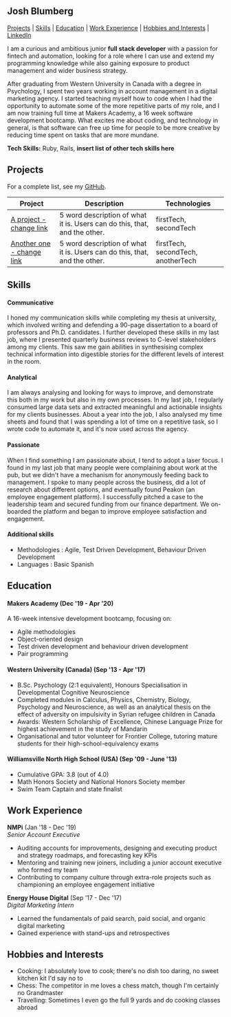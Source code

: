 ## Josh Blumberg

[Projects](#projects) | [Skills](#skills) | [Education](#education) | [Work Experience](#work-experience) | [Hobbies and Interests](#hobbies-and-interests) | [LinkedIn](https://www.linkedin.com/in/josh-blumberg/)

I am a curious and ambitious junior **full stack developer** with a passion for fintech and automation, looking for a role where I can use and extend my programming knowledge while also gaining exposure to product management and wider business strategy.

After graduating from Western University in Canada with a degree in Psychology, I spent two years working in account management in a digital marketing agency. I started teaching myself how to code when I had the opportunity to automate some of the more repetitive parts of my role, and I am now training full time at Makers Academy, a 16 week software development bootcamp. What excites me about coding, and technology in general, is that software can free up time for people to be more creative by reducing time spent on tasks that are more mundane.

**Tech Skills:** Ruby, Rails, **insert list of other tech skills here**

## Projects

For a complete list, see my [GitHub](https://github.com/jlblumberg?tab=repositories).

| Project   | Description | Technologies |
|---        |---          |---           |
| [A project - change link](https://www.github.com/uxbuddy/uxbuddy) | 5 word description of what it is. Users can do this, that, and the other. | firstTech, secondTech |
|[Another one - change link](https://www.github.com/lsewilson/atomodoro)| 5 word description of what it is. Users can do this, that, and the other. | firstTech, secondTech, anotherTech |

## Skills

#### Communicative

I honed my communication skills while completing my thesis at university, which involved writing and defending a 90-page dissertation to a board of professors and Ph.D. candidates. I further developed these skills in my last job, where I presented quarterly business reviews to C-level stakeholders among my clients. This saw me gain abilities in synthesising complex technical information into digestible stories for the different levels of interest in the room.

#### Analytical

I am always analysing and looking for ways to improve, and demonstrate this both in my work but also in my own processes. In my last job, I regularly consumed large data sets and extracted meaningful and actionable insights for my clients businesses. About a year into the job, I also analysed my time sheets and found that I was spending a lot of time on a repetitive task, so I wrote code to automate it, and it's now used across the agency. 

#### Passionate

When I find something I am passionate about, I tend to adopt a laser focus. I found in my last job that many people were complaining about work at the pub, but we didn't have a mechanism for anonymously feeding back to management. I spoke to many people across the business, did a lot of research about different options, and eventually found Peakon (an employee engagement platform). I successfully pitched a case to the leadership team and secured funding from our finance department. We on-boarded the platform and began to improve employee satisfaction and engagement.

#### Additional skills

 - Methodologies : Agile, Test Driven Development, Behaviour Driven Development
 - Languages : Basic Spanish
 
## Education

#### Makers Academy (Dec '19 - Apr '20)

A 16-week intensive development bootcamp, focusing on:

- Agile methodologies
- Object-oriented design
- Test driven development and behaviour driven development
- Pair programming

#### Western University (Canada) (Sep '13 - Apr '17)

- B.Sc. Psychology (2:1 equivalent), Honours Specialisation in Developmental Cognitive Neuroscience
- Completed modules in Calculus, Physics, Chemistry, Biology, Psychology and Neuroscience, as well as an analytical
  thesis on the effect of adversity on impulsivity in Syrian refugee children in Canada
- Awards: Western Scholarship of Excellence, Chinese Language Prize for highest achievement in the study of Mandarin
- Organisational and tutor volunteer for Frontier College, tutoring mature students for their high-school-equivalency exams

#### Williamsville North High School (USA) (Sep '09 - June '13)

- Cumulative GPA: 3.8 (out of 4.0)
- Math Honors Society and National Honors Society member
- Swim Team Captain and state finalist

## Work Experience

**NMPi** (Jan '18 - Dec '19)    
*Senior Account Executive*  
- Auditing accounts for improvements, designing and executing product and strategy roadmaps, and forecasting key KPIs
- Mentoring and training new joiners, including a junior account executive who formed my team
- Contributing to company culture through extra-role projects such as championing an employee engagement initiative

**Energy House Digital** (Sep '17 - Dec '17)   
*Digital Marketing Intern*  
- Learned the fundamentals of paid search, paid social, and organic digital marketing
- Gained experience with stand-ups and retrospectives

## Hobbies and Interests
- Cooking: I absolutely love to cook; there's no dish too daring, no sweet kitchen kit I'd say no to
- Chess: The competitor in me loves a chess match, though I'm certainly no Grandmaster
- Travelling: Sometimes I even go the full 9 yards and do cooking classes abroad
